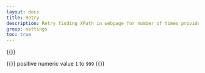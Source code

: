 ```yaml
---
layout: docs
title: Retry
description: Retry finding XPath in webpage for number of times provided. default is 5
group: settings
toc: true
---
```


{{<img settings-retry.png>}}

{{<callout>}}
positive numeric value `1` to `999`
{{</callout >}}
